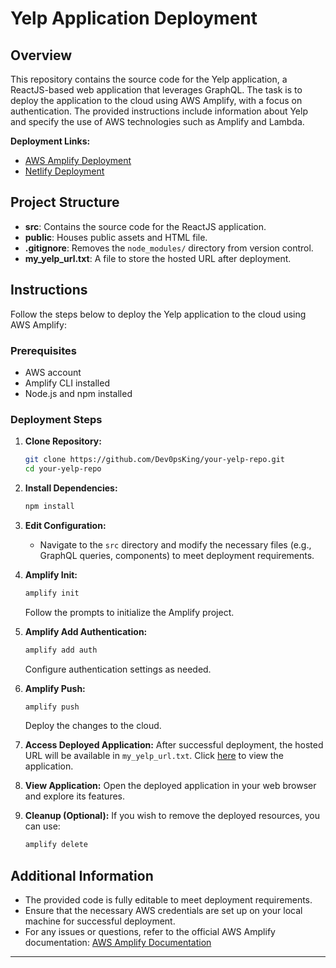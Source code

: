# Yelp Application Deployment

## Overview

This repository contains the source code for the Yelp application, a ReactJS-based web application that leverages GraphQL. The task is to deploy the application to the cloud using AWS Amplify, with a focus on authentication. The provided instructions include information about Yelp and specify the use of AWS technologies such as Amplify and Lambda.

**Deployment Links:**
- [AWS Amplify Deployment](https://master.d3md88s9j9gquw.amplifyapp.com)
- [Netlify Deployment](https://uwaboryelp-app.netlify.app/)

## Project Structure

- **src**: Contains the source code for the ReactJS application.
- **public**: Houses public assets and HTML file.
- **.gitignore**: Removes the `node_modules/` directory from version control.
- **my_yelp_url.txt**: A file to store the hosted URL after deployment.

## Instructions

Follow the steps below to deploy the Yelp application to the cloud using AWS Amplify:

### Prerequisites

- AWS account
- Amplify CLI installed
- Node.js and npm installed

### Deployment Steps

1. **Clone Repository:**
   ```bash
   git clone https://github.com/Dev0psKing/your-yelp-repo.git
   cd your-yelp-repo
   ```

2. **Install Dependencies:**
   ```bash
   npm install
   ```

3. **Edit Configuration:**
   - Navigate to the `src` directory and modify the necessary files (e.g., GraphQL queries, components) to meet deployment requirements.

4. **Amplify Init:**
   ```bash
   amplify init
   ```
   Follow the prompts to initialize the Amplify project.

5. **Amplify Add Authentication:**
   ```bash
   amplify add auth
   ```
   Configure authentication settings as needed.

6. **Amplify Push:**
   ```bash
   amplify push
   ```
   Deploy the changes to the cloud.

7. **Access Deployed Application:**
   After successful deployment, the hosted URL will be available in `my_yelp_url.txt`. Click [here](https://master.d3md88s9j9gquw.amplifyapp.com) to view the application.

8. **View Application:**
   Open the deployed application in your web browser and explore its features.

9. **Cleanup (Optional):**
   If you wish to remove the deployed resources, you can use:
   ```bash
   amplify delete
   ```

## Additional Information

- The provided code is fully editable to meet deployment requirements.
- Ensure that the necessary AWS credentials are set up on your local machine for successful deployment.
- For any issues or questions, refer to the official AWS Amplify documentation: [AWS Amplify Documentation](https://docs.amplify.aws/)

---


